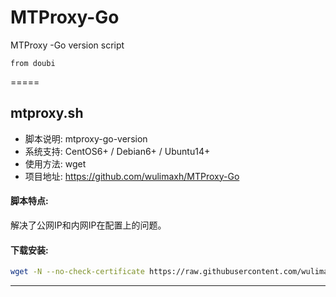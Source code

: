 # MTProxy-Go
MTProxy -Go version script
```
from doubi
```
=====
## mtproxy.sh


- 脚本说明: mtproxy-go-version
- 系统支持: CentOS6+ / Debian6+ / Ubuntu14+
- 使用方法: wget
- 项目地址: https://github.com/wulimaxh/MTProxy-Go

#### 脚本特点:
解决了公网IP和内网IP在配置上的问题。

#### 下载安装:
``` bash
wget -N --no-check-certificate https://raw.githubusercontent.com/wulimaxh/linux-netspeed/master/tcp.sh && chmod +x tcp.sh && ./tcp.sh
```


---
